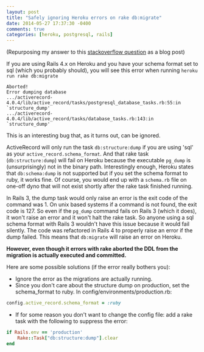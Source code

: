 ```yaml
---
layout: post
title: "Safely ignoring Heroku errors on rake db:migrate"
date: 2014-05-27 17:37:30 -0400
comments: true
categories: [heroku, postgresql, rails]
---
```

(Repurposing my answer to this [stackoverflow question](http://stackoverflow.com/questions/17300341/migrate-not-working-on-heroku/17306077) as a blog post)

If you are using Rails 4.x on Heroku and you have your schema format set to sql (which you probably should), you will see this error when running ```heroku run rake db:migrate```

```
Aborted!
Error dumping database
.../activerecord-4.0.4/lib/active_record/tasks/postgresql_database_tasks.rb:55:in `structure_dump'
.../activerecord-4.0.4/lib/active_record/tasks/database_tasks.rb:143:in `structure_dump'
```

This is an interesting bug that, as it turns out, can be ignored.

ActiveRecord will only run the task ```db:structure:dump``` if you are using 'sql' as
your ```active_record.schema_format```.  And that rake task (```db:structure:dump```) will
fail on Heroku because the executable ```pg_dump``` is (unsurprisingly) not in the
binary path.  Interestingly enough, Heroku states that ```db:schema:dump``` is not
supported but if you set the schema format to ruby, it works fine. Of course,
you would end up with a ```schema.rb``` file on one-off dyno that will not exist
shortly after the rake task finished running.

In Rails 3, the dump task would only raise an error is the exit code of the
command was 1. On unix based systems if a command is not found, the exit code
is 127.  So even if the ```pg_dump``` command fails on Rails 3 (which it does), it
won't raise an error and it won't halt the rake task. So anyone using a sql
schema format with Rails 3 wouldn't have this issue because it would fail
silently. The code was refactored in Rails 4 to properly raise an error if the dump failed.
This means that ```db:migrate``` will raise an error on Heroku.

**However, even though it errors with rake aborted the DDL from the migration is actually executed and committed.**


Here are some possible solutions (if the error really bothers you):

* Ignore the error as the migrations are actually running.
* Since you don't care about the structure dump on production, set the schema_format to ruby. In config/environments/production.rb:

``` ruby
config.active_record.schema_format = :ruby
```

* If for some reason you don't want to change the config file: add a rake task with the following to suppress the error:

``` ruby
if Rails.env == 'production'
    Rake::Task["db:structure:dump"].clear
end
```

